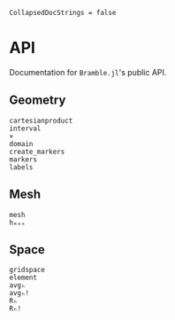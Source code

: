 ```@meta
CollapsedDocStrings = false
```

# API 
Documentation for `Bramble.jl`'s public API.

## Geometry

```@docs
cartesianproduct
interval
×
domain
create_markers
markers
labels
```

## Mesh

```@docs
mesh
hₘₐₓ
```

## Space
```@docs
gridspace
element
avgₕ
avgₕ!
Rₕ
Rₕ!
```